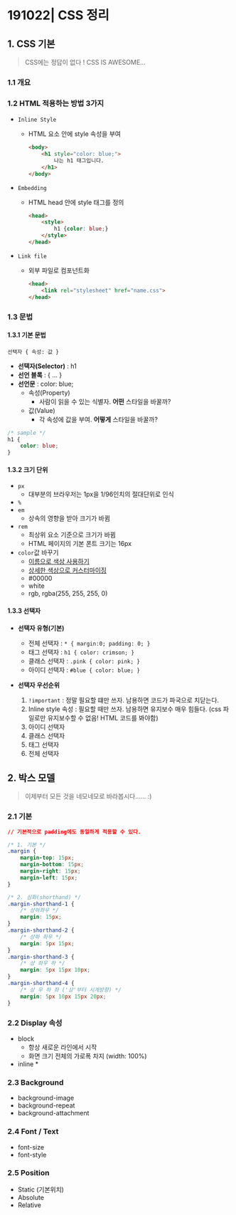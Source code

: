 # 191022| CSS 정리


## 1. CSS 기본

> CSS에는 정답이 없다 ! CSS IS AWESOME...


### 1.1 개요


### 1.2 HTML 적용하는 방법 3가지

* `Inline Style`

  * HTML 요소 안에 style 속성을 부여

    ```html
    <body>
        <h1 style="color: blue;">
            나는 h1 태그입니다.
        </h1>
    </body>
    ```

* `Embedding`

  * HTML head 안에 style 태그를 정의

    ```html
    <head>
        <style>
            h1 {color: blue;}
        </style>
    </head>
    ```

* `Link file`

  * 외부 파일로 컴포넌트화

    ```html
    <head>
        <link rel="stylesheet" href="name.css">
    </head>
    ```

### 1.3 문법

#### 1.3.1 기본 문법

`선택자 { 속성: 값 }`

- **선택자(Selector)** : h1
- **선언 블록** : { ... }
- **선언문** : color: blue;
  - 속성(Property)
    - 사람이 읽을 수 있는 식별자. **어떤** 스타일을 바꿀까?
  - 값(Value)
    - 각 속성에 값을 부여. **어떻게** 스타일을 바꿀까?

```css
/* sample */   
h1 {
    color: blue;
}
```

#### 1.3.2 크기 단위

* `px`
  * 대부분의 브라우저는 1px을 1/96인치의 절대단위로 인식
* `%`
* `em`
  * 상속의 영향을 받아 크기가 바뀜
* `rem`
  * 최상위 요소 기준으로 크기가 바뀜
  * HTML 페이지의 기본 폰트 크기는 16px
* `color`값 바꾸기
  * [이름으로 색상 사용하기](https://www.w3.org/TR/css-color-3/) 
  * [상세한 색상으로 커스터마이징](https://htmlcolorcodes.com)
  * #00000
  * white
  * rgb, rgba(255, 255, 255, 0)

#### 1.3.3 선택자

* **선택자 유형(기본)**

  * 전체 선택자 : `* { margin:0; padding: 0; }`
  * 태그 선택자 : `h1 { color: crimson; }`
  * 클래스 선택자 : `.pink { color: pink; }`
  * 아이디 선택자 : `#blue { color: blue; }`

- **선택자 우선순위**

  1. `!important` : 정말 필요할 떄만 쓰자. 남용하면 코드가 파국으로 치닫는다.
  2. Inline style 속성 : 필요할 때만 쓰자. 남용하면 유지보수 매우 힘들다. (css 파일로만 유지보수할 수 없음! HTML 코드를 봐야함)
  3. 아이디 선택자
  4. 클래스 선택자
  5. 태그 선택자
  6. 전체 선택자



## 2. 박스 모델 

> 이제부터 모든 것을 네모네모로 바라봅시다...... :)

### 2.1 기본

```css
// 기본적으로 padding에도 동일하게 적용할 수 있다.

/* 1. 기본 */
.margin {
    margin-top: 15px;
    margin-bottom: 15px;
    margin-right: 15px;
    margin-left: 15px;
}

/* 2. 심화(shorthand) */
.margin-shorthand-1 {
    /* 상하좌우 */
    margin: 15px;
}
.margin-shorthand-2 {
    /* 상하 좌우 */
    margin: 5px 15px;
}
.margin-shorthand-3 {
    /* 상 좌우 하 */
    margin: 5px 15px 10px;
}
.margin-shorthand-4 {
    /* 상 우 하 좌 ('상'부터 시계방향) */
    margin: 5px 10px 15px 20px;
}
```

### 2.2 Display 속성

* block
  * 항상 새로운 라인에서 시작
  * 화면 크기 전체의 가로폭 차지 (width: 100%)
* inline
  * 

### 2.3 Background

* background-image
* background-repeat
* background-attachment

### 2.4 Font / Text

* font-size
* font-style

### 2.5 Position

* Static (기본위치)
* Absolute
* Relative
